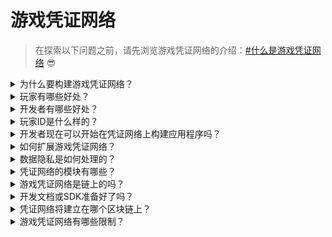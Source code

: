 # 游戏凭证网络

> 在探索以下问题之前，请先浏览游戏凭证网络的介绍：[#什么是游戏凭证网络](gaming-credential-network.md#what-is-a-gaming-credential-network "提及") 😎

<details>

<summary>为什么要构建游戏凭证网络？</summary>

在当今社会，休闲时间日益丰富，玩家们花费无数小时沉浸在游戏世界中。然而，这些体验产生的数据往往被低估，且在多个游戏中碎片化。XBorg认识到玩家时间的价值，并寻求使他们的数据变得有意义和有价值。可以将其视为一个游戏版的[**去中心化身份标识（DID）**](https://www.w3.org/TR/did-core/)系统。\
\
此外，游戏凭证网络允许创建更好的游戏应用程序，并与玩家身份绑定的互操作性。

</details>

<details>

<summary>玩家有哪些好处？</summary>

* 玩家可以在一个地方拥有并集中他们的游戏数据
* 玩家可以访问生态系统内的游戏应用程序和实用工具
* 玩家可以将他们的数据货币化

</details>

<details>

<summary>开发者有哪些好处？</summary>

* 开发者可以开发定制的玩家体验
* 企业可以通过向玩家收费来获取用户
* 游戏凭证网络提供即时访问游戏和开发者，扩大他们的影响范围
* 开发者可以访问更细粒度的数据，提高匹配准确性和其他应用程序功能
* 该平台为应用程序启用了新的用例，包括基于声誉的借贷

</details>

<details>

<summary>玩家ID是什么样的？</summary>

玩家ID是一个Soulbound代币，代表用户获得的所有Soulbound代币的聚合。玩家ID还包括XBorg生态系统之外的Soulbound代币，如Lens协议。

</details>

<details>

<summary>开发者现在可以开始在凭证网络上构建应用程序吗？</summary>

目前，游戏凭证网络是中心化的。一旦网络去中心化，开发者就可以在其基础上构建。

</details>

<details>

<summary>如何扩展游戏凭证网络？</summary>

游戏和社区参与应用程序是允许我们扩展游戏凭证网络的主要应用程序。

</details>

<details>

<summary>数据隐私是如何处理的？</summary>

未来的协议迭代将允许玩家通过启用选择加入/选择退出功能，有选择地披露相关数据点。此外，零知识技术将在后续更新中加入，强调平台对隐私和数据安全的坚定承诺。

</details>

<details>

<summary>凭证网络的模块有哪些？</summary>

* 社区
* 玩家
* 游戏

#### ![](../.gitbook/assets/modules.png)

</details>

<details>

<summary>游戏凭证网络是链上的吗？</summary>

目前，游戏凭证网络安全地存储在链下。然而，随着生态系统的吸引力增强和用户基数超过10万的门槛，网络将无缝过渡到区块链上，凸显XBorg对可访问性和透明度的坚定承诺。

</details>

<details>

<summary>开发文档或SDK准备好了吗？</summary>

目前正在开发中，但可能要到2024年夏末才会发布。

</details>

<details>

<summary>凭证网络将建立在哪个区块链上？</summary>

最初，Polygon和其他L2。随着网络的发展，它将成为自己的L2/L3，称为Borg链。

</details>

<details>

<summary>游戏凭证网络有哪些限制？</summary>

* **抵抗Sybil攻击：** 网络基础设施的一个固有限制在于其用户易于采用虚假身份或利用人工智能等先进技术操纵他们的数字身份。为了减轻Sybil攻击的有害影响，一种有效的策略包括在网络的底层协议中加入身份证明机制。

<!---->

* **规模：** 凭证网络的真正价值主张取决于实现必要的网络规模，这是XBorg目前持有的重要战略优先事项。然而，一旦实现了这一目标，从网络中衍生出的潜在效用将是真正无限的。

</details>